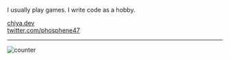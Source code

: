 I usually play games. I write code as a hobby.

[chiya.dev](https://chiya.dev/)<br/>
[twitter.com/phosphene47](https://twitter.com/phosphene47)

---

![counter](https://count.getloli.com/get/@phos)

<!--
**phosphene47/phosphene47** is a ✨ _special_ ✨ repository because its `README.md` (this file) appears on your GitHub profile.

Here are some ideas to get you started:

- 🔭 I’m currently working on ...
- 🌱 I’m currently learning ...
- 👯 I’m looking to collaborate on ...
- 🤔 I’m looking for help with ...
- 💬 Ask me about ...
- 📫 How to reach me: ...
- 😄 Pronouns: ...
- ⚡ Fun fact: ...
-->
